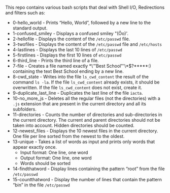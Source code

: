 This repo contains various bash scripts that deal with Shell I/O, Redirections and filters such as:

- 0-hello_world - Prints “Hello, World”, followed by a new line to the standard output.
- 1-confused_smiley -  Displays a confused smiley "(Ôo)'.
- 2-hellofile -  Displays the content of the `/etc/passwd` file.
- 3-twofiles - Displays the content of the `/etc/passwd` file and `/etc/hosts`
- 4-lastlines - Displays the last 10 lines of `/etc/passwd`
- 5-firstlines - Displays the first 10 lines of `etc/passwd`
- 6-third_line - Prints the third line of a file.
- 7-file - Creates a file named exactly \*\\'"Best School"\'\\*$\?\*\*\*\*\*:) containing the text Best School ending by a new line.
- 8-cwd_state -  Writes into the file `ls_cwd_content` the result of the command `ls -la`. If the file `ls_cwd_content` already exists, it should be overwritten. If the file `ls_cwd_content` does not exist, create it.
- 9-duplicate_last_line - Duplicates the last line of the file `iacta`.
- 10-no_more_js - Deletes all the regular files (not the directories) with a `.js` extension that are present in the current directory and all its subfolders.
- 11-directories - Counts the number of directories and sub-directories in the current directory. The current and parent directories should not be taken into account. Hidden directories should be counted.
- 12-newest_files - Displays the 10 newest files in the current directory. One file per line sorted from the newest to the oldest.
- 13-unique -  Takes a list of words as input and prints only words that appear exactly once.
  - Input format: One line, one word
  - Output format: One line, one word
  - Words should be sorted
- 14-findthatword - Display lines containing the pattern “root” from the file `/etc/passwd`
- 15-countthatword - Display the number of lines that contain the pattern “bin” in the file `/etc/passwd`
